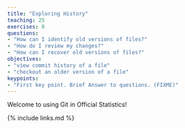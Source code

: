 ```yaml
---
title: "Exploring History"
teaching: 25
exercises: 0
questions:
- "How can I identify old versions of files?"
- "How do I review my changes?"
- "How can I recover old versions of files?"
objectives:
- "view commit history of a file"
- "checkout an older version of a file"
keypoints:
- "First key point. Brief Answer to questions. (FIXME)"
---
```

Welcome to using Git in Official Statistics!

{% include links.md %}
